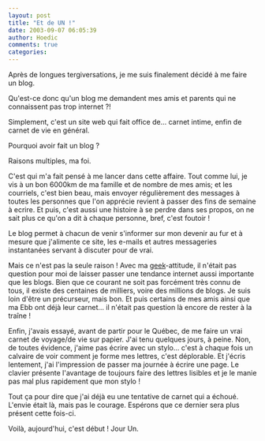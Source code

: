 ```yaml
---
layout: post
title: "Et de UN !"
date: 2003-09-07 06:05:39
author: Hoedic
comments: true
categories: 
---
```



Après de longues tergiversations, je me suis finalement décidé à me faire un blog.

Qu'est-ce donc qu'un blog me demandent mes amis et parents qui ne connaissent pas trop internet ?!

Simplement, c'est un site web qui fait office de... carnet intime, enfin de carnet de vie en général.

Pourquoi avoir fait un blog ?

Raisons multiples, ma foi. 

C'est  qui m'a fait pensé à me lancer dans cette affaire. Tout comme lui, je vis à un bon 6000km de ma famille et de nombre de mes amis; et les courriels, c'est bien beau, mais envoyer régulièrement des messages à toutes les personnes que l'on apprécie revient à passer des fins de semaine à ecrire. Et puis, c'est aussi une histoire à se perdre dans ses propos, on ne sait plus ce qu'on a dit à chaque personne, bref, c'est foutoir !

Le blog permet à chacun de venir s'informer sur mon devenir au fur et à mesure que j'alimente ce site, les e-mails et autres messageries instantanées servant à discuter pour de vrai.

Mais ce n'est pas la seule raison ! Avec ma <acronym><a href="http://fr.wikipedia.org/wiki/Geek" target="_blank" title="Geek definition">geek</a></acronym>-attitude, il n'était pas question pour moi de laisser passer une tendance internet aussi importante que les blogs. Bien que ce courant ne soit pas forcément très connu de tous, il existe des centaines de milliers, voire des millions de blogs. Je suis loin d'être un précurseur, mais bon. Et puis certains de mes amis ainsi que ma Ebb ont déjà leur carnet... il n'était pas question là encore de rester à la traîne !

Enfin, j'avais essayé, avant de partir pour le Québec, de me faire un vrai carnet de voyage/de vie sur papier. J'ai tenu quelques jours, à peine. Non, de toutes évidence, j'aime pas écrire avec un stylo... c'est à chaque fois un calvaire de voir comment je forme mes lettres, c'est déplorable. Et j'écris lentement, j'ai l'impression de passer ma journée à écrire une page. Le clavier présente l'avantage de toujours faire des lettres lisibles et je le manie pas mal plus rapidement que mon stylo !

Tout ça pour dire que j'ai déjà eu une tentative de carnet qui a échoué. L'envie était là, mais pas le courage. Espérons que ce dernier sera plus présent cette fois-ci.

Voilà, aujourd'hui, c'est début ! Jour Un.